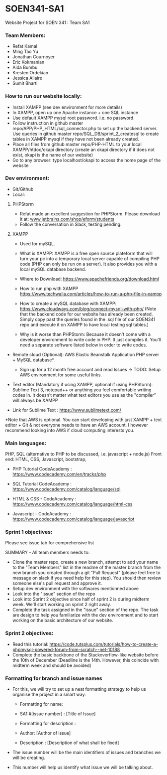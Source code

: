 
# SOEN341-SA1
Website Project for SOEN 341 : Team SA1

### Team Members:
- Refat Kamal
- Ming Tao Yu
- Jonathan Cournoyer
- Eric Kokmanian
- Aida Bumbu
- Kresten Ordekian
- Jessica Allaire
- Sumit Bharti

### How to run our website locally:
- Install XAMPP (see dev environment for more details)
- In XAMPP, open up one Apache instance + one SQL instance
- Use default XAMPP mysql root password. i.e. no password. 
- Follow instruction in github master repo/APP/PHP_HTML/sql_connector.php to set up the backend server. Use queries in github master repo/SQL_DB/sprint_2_createsql to create tables in XAMPP mysql if they have not been already created.
- Place all files from github master repo/PHP-HTML to your local XAMPP/htdoc/okapi directory (create an okapi directory if it does not exist, okapi is the name of our website)
- Go to any browser: type localhost/okapi to access the home page of the website

### Dev environment:
- Git/Github
- Local: 

1) PHPStorm
    - Refat made an excellent suggestion for PHPStorm. Please download it at: www.jetbrains.com/shop/eform/students
    - Follow the conversation in Slack, testing pending.

2) XAMPP
    - Used for mySQL. 
    - What is XAMPP: XAMPP is a free open source plateform that will turn your pc into a temporary local server capable of compiling PHP code (PHP can only be run on a server). It also provides you with a local mySQL database backend. 

    - Where to Download: https://www.apachefriends.org/download.html
    - How to run php with XAMPP https://www.techwalla.com/articles/how-to-run-a-php-file-in-xampp 
    - How to create a mySQL database with XAMPP: https://www.cloudways.com/blog/connect-mysql-with-php/ (Note that the backend code for our website has already been created. Simply copy past the queries found in the .sql file of our SOEN341 repo and execute it on XAMPP to have local testing sql tables.)
    - Why is it worse than PHPStorm: Because it doesn't come with a developer environment to write code in PHP. It just compiles it. You'll need a separate software listed below in order to write codes. 
 

- Remote cloud (Optional): AWS Elastic Beanstalk Application PHP server + MySQL database*. 
  - Sign up for a 12 month free account and read Issues -> TODO: Setup AWS environment for some useful links. 

- Text editor (Mandatory if using XAMPP, optional if using PHPStorm): Sublime Text 3, notepad++ or anything you feel comfortable writing codes in. It doesn't matter what text editors you use as the "compiler" will always be XAMPP

- Link for Sublime Text : https://www.sublimetext.com/

*Note that AWS is optional. You can start developing with just XAMPP + text editor + Git & not everyone needs to have an AWS account. I however recommend looking into AWS if cloud computing interests you. 


### Main languages: 
PHP, SQL (alternative to PHP to be discussed, i.e. javascript + node.js) 
Front end: HTML, CSS, Javascript, bootstrap, 

- PHP Tutorial CodeAcademy : https://www.codecademy.com/en/tracks/php

- SQL Tutorial CodeAcademy : https://www.codecademy.com/catalog/language/sql

- HTML & CSS - CodeAcademy : https://www.codecademy.com/catalog/language/html-css

- Javascript - CodeAcademy : https://www.codecademy.com/catalog/language/javascript

### Sprint 1 objectives:

Please see issue tab for comprehensive list

SUMMARY - All team members needs to:
- Clone the master repo, create a new branch, attempt to add your name to the "Team Members" list in the readme of the master branch from the new branch you created through a git "Pull Request" (please feel free to message on slack if you need help for this step). You should then review someone else's pull request and approve it. 
- Setup dev environment with the softwares mentionned above
- Look into the "issue" section of the repo 
- Look into Sprint 2 objective since half of sprint 2 is during midterm week. We'll start working on sprint 2 right away. 
- Complete the task assigned in the "issue" section of the repo. The task are design to help you familiarize with the dev environment and to start working on the basic architecture of our website.

### Sprint 2 objectives:
- Read this tutorial: https://code.tutsplus.com/tutorials/how-to-create-a-phpmysql-powered-forum-from-scratch--net-10188
- Complete the basic backbone of the Stackoverflow-like website before the 10th of December (Deadline is the 14th. However, this coincide with midterm week and should be avoided) 

### Formatting for branch and issue names
- For this, we will try to set up a neat formatting strategy to help us organise the project in a smart way.

    - Formatting for name: 
    - SA1 #[issue number] : [Title of Issue]

    - Formatting for description : 
    - Author: [Author of issue]

    - Description : [Description of what shall be fixed]

- The issue number will be the main identifiers of issues and branches we will be creating.
- This number will help us identify what issue we will be talking about.

